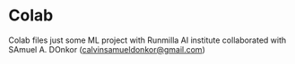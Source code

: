 # Colab
Colab files
just some ML project with Runmilla AI institute collaborated with SAmuel A. DOnkor (calvinsamueldonkor@gmail.com)
